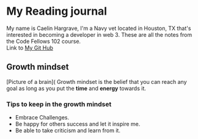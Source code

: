 # My Reading journal

My name is Caelin Hargrave, I'm a Navy vet located in Houston, TX that's interested in becoming a developer in web 3. These are all the notes from the Code Fellows 102 course.<br>
Link to [My Git Hub](https://github.com/Caelinh) 

## Growth mindset
[Picture of a brain](
Growth mindset is the belief that you can reach any goal as long as you put the **time** and **energy** towards it.

### Tips to keep in the growth mindset
- Embrace Challenges.
- Be happy for others success and let it inspire me.
- Be able to take criticism and learn from it.
